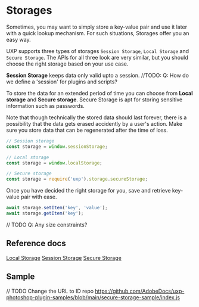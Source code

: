 # Storages

Sometimes, you may want to simply store a key-value pair and use it later with a quick lookup mechanism. For such situations, Storages offer you an easy way.

UXP supports three types of storages `Session Storage`, `Local Storage` and `Secure Storage`. The APIs for all three look are very similar, but you should choose the right storage based on your use case.

**Session Storage** keeps data only valid upto a session. 
//TODO: Q: How do we define a 'session' for plugins and scripts?

To store the data for an extended period of time you can choose from **Local storage** and **Secure storage**. Secure Storage is apt for storing sensitive information such as passwords.

<InlineAlert variant="info" slots="text"/>

Note that though technically the stored data should last forever, there is a possibility that the data gets erased accidently by a user's action. Make sure you store data that can be regenerated after the time of loss.

```js
// Session storage
const storage = window.sessionStorage;
```

```js
// Local storage
const storage = window.localStorage;
```

```js
// Secure storage
const storage = require('uxp').storage.secureStorage;
```

Once you have decided the right storage for you, save and retrieve key-value pair with ease.
```js
await storage.setItem('key', 'value');
await storage.getItem('key');
```

// TODO
Q: Any size constraints?

## Reference docs
[Local Storage](/indesign/uxp/reference/uxp-api/reference-js/Global%20Members/Data%20Storage/LocalStorage/)
[Session Storage](/indesign/uxp/reference/uxp-api/reference-js/Global%20Members/Data%20Storage/SessionStorage/)
[Secure Storage](/indesign/uxp/reference/uxp-api/reference-js/Modules/uxp/Key-Value%20Storage/SecureStorage/)

## Sample
// TODO Change the URL to ID repo
https://github.com/AdobeDocs/uxp-photoshop-plugin-samples/blob/main/secure-storage-sample/index.js